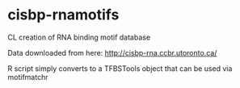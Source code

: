 # cisbp-rnamotifs
CL creation of RNA binding motif database

Data downloaded from here: http://cisbp-rna.ccbr.utoronto.ca/

R script simply converts to a TFBSTools object that can be used via motifmatchr
